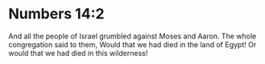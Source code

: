 # Numbers 14:2

And all the people of Israel grumbled against Moses and Aaron. The whole congregation said to them, Would that we had died in the land of Egypt! Or would that we had died in this wilderness!
